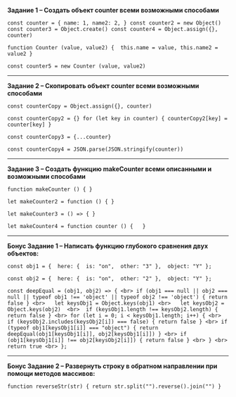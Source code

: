 **Задание 1 – Создать объект counter всеми возможными способами**

`const counter = {
name: 1,
name2: 2,
}
const counter2 = new Object()
const counter3 = Object.create()
const counter4 = Object.assign({}, counter)`

`function Counter (value, value2) { 
this.name = value,
this.name2 =  value2
}`

`const counter5 = new Counter (value, value2)`

---
**Задание 2 – Скопировать объект counter всеми возможными способами**

`const counterCopy = Object.assign({}, counter)`

`const counterCopy2 = {}
for (let key in counter) { counterCopy2[key] = counter[key] }`

`const counterCopy3 = {...counter}`

`const counterCopy4 = JSON.parse(JSON.stringify(counter))`

---
**Задание 3 – Создать функцию makeCounter всеми описанными и возможными способами**

`function makeCounter () {
}`

`let makeCounter2 = function () {
} `

`let makeCounter3 = () => {
}`

`let makeCounter4 = function counter () {  
}`

---
**Бонус Задание 1 – Написать функцию глубокого сравнения двух объектов:**

`const obj1 = { 
here: { 
  is: "on", 
  other: "3" }, 
object: "Y" };`

`const obj2 = { 
here: { 
  is: "on", 
  other: "2" }, 
object: "Y" };`

`const deepEqual = (obj1, obj2) => { <br>
if (obj1 === null || obj2 === null || typeof obj1 !== 'object' || typeof obj2 !== 'object') { return false } <br>  
let keysObj1 = Object.keys(obj1) <br>  
let keysObj2 = Object.keys(obj2)  <br> 
  if (keysObj1.length !== keysObj2.length) { return false } <br>
  for (let i = 0; i < keysObj1.length; i++) { <br> 
        if (keysObj2.includes(keysObj2[i]) === false) { return false } <br>
        if (typeof obj1[keysObj1[i]] === "object") { return deepEqual(obj1[keysObj1[i]], obj2[keysObj1[i]]) } <br>
        if (obj1[keysObj1[i]] !== obj2[keysObj2[i]]) { return false } <br>
            } <br>
             return true <br>
                 };`

---
**Бонус Задание 2 – Развернуть строку в обратном направлении при помощи методов массивов:**

`function reverseStr(str) {
  return str.split("").reverse().join("")
}`
